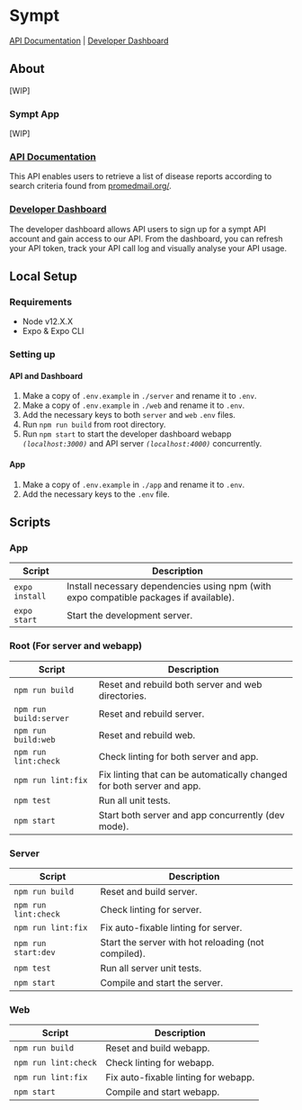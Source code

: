 # Sympt

[API Documentation](http://sympt-swagger.herokuapp.com/docs/) | [Developer Dashboard](http://symptdev.netlify.com)

## About

[WIP]


### Sympt App

[WIP]

### [API Documentation](http://sympt-swagger.herokuapp.com/docs/)

This API enables users to retrieve a list of disease reports according to search criteria found from [promedmail.org/](http://promedmail.org/).

### [Developer Dashboard](http://symptdev.netlify.com)

The developer dashboard allows API users to sign up for a sympt API account and gain access to our API. 
From the dashboard, you can refresh your API token, track your API call log and visually analyse your API usage.


## Local Setup
### Requirements

- Node v12.X.X
- Expo & Expo CLI

### Setting up

#### API and Dashboard

1. Make a copy of `.env.example` in `./server` and rename it to `.env`.
1. Make a copy of `.env.example` in `./web` and rename it to `.env`.
1. Add the necessary keys to both `server` and `web` `.env` files.
1. Run `npm run build` from root directory.
1. Run `npm start` to start the developer dashboard webapp *`(localhost:3000)`* and API server *`(localhost:4000)`* concurrently.

#### App

1. Make a copy of `.env.example` in `./app` and rename it to `.env`.
1. Add the necessary keys to the `.env` file.


## Scripts

### App
| Script                      | Description                                                                 |
| --------------------------- | --------------------------------------------------------------------------- |
| `expo install`              | Install necessary dependencies using npm (with expo compatible packages if available). |
| `expo start`                | Start the development server.                                               |

### Root (For server and webapp)
| Script                      | Description                                                                 |
| --------------------------- | --------------------------------------------------------------------------- |
| `npm run build`             | Reset and rebuild both server and web directories.                          |
| `npm run build:server`      | Reset and rebuild server.                                                   |
| `npm run build:web`         | Reset and rebuild web.                                                      |
| `npm run lint:check`        | Check linting for both server and app.                                      |
| `npm run lint:fix`          | Fix linting that can be automatically changed for both server and app.      |
| `npm test`                  | Run all unit tests.                                                         |
| `npm start`                 | Start both server and app concurrently (dev mode).                          |

### Server 
| Script                      | Description                                                                 |
| --------------------------- | --------------------------------------------------------------------------- |
| `npm run build`             | Reset and build server.                                                     |
| `npm run lint:check`        | Check linting for server.                                                   |
| `npm run lint:fix`          | Fix auto-fixable linting for server.                                        |
| `npm run start:dev`         | Start the server with hot reloading (not compiled).                         |
| `npm test`                  | Run all server unit tests.                                                  |
| `npm start`                 | Compile and start the server.                                               |

### Web
| Script                      | Description                                                                 |
| --------------------------- | --------------------------------------------------------------------------- |
| `npm run build`             | Reset and build webapp.                                                     |
| `npm run lint:check`        | Check linting for webapp.                                                   |
| `npm run lint:fix`          | Fix auto-fixable linting for webapp.                                        |
| `npm start`                 | Compile and start webapp.                                                   |
